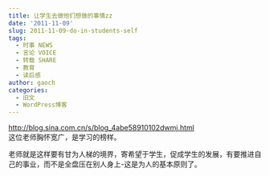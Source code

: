```yaml
---
title: 让学生去做他们想做的事情zz
date: '2011-11-09'
slug: 2011-11-09-do-in-students-self
tags:
  - 时事 NEWS
  - 言论 VOICE
  - 转载 SHARE
  - 教育
  - 读后感
author: gaoch
categories:
  - 旧文
  - WordPress博客
---
```



<http://blog.sina.com.cn/s/blog_4abe58910102dwmj.html>  
这位老师胸怀宽广，是学习的榜样。

老师就是这样要有甘为人梯的境界，寄希望于学生，促成学生的发展，有要推进自己的事业，而不是全盘压在别人身上-这是为人的基本原则了。
